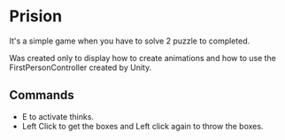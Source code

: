 # Prision
It's a simple game when you have to solve 2 puzzle to completed.

Was created only to display how to create animations and how to use the FirstPersonController created by Unity.

## Commands
* E to activate thinks.
* Left Click to get the boxes and Left click again to throw the boxes.

